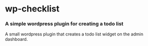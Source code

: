 # wp-checklist

### A simple wordpress plugin for creating a todo list

A small wordpress plugin that creates a todo list widget on the admin dashboard.

